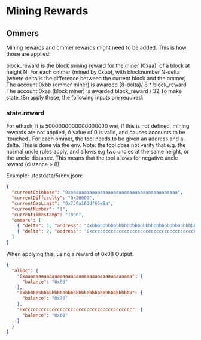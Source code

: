 # Mining Rewards

## Ommers

Mining rewards and ommer rewards might need to be added. This is how those are applied:

block_reward is the block mining reward for the miner (0xaa), of a block at height N.
For each ommer (mined by 0xbb), with blocknumber N-delta
(where delta is the difference between the current block and the ommer)
The account 0xbb (ommer miner) is awarded (8-delta)/ 8 \* block_reward
The account 0xaa (block miner) is awarded block_reward / 32
To make state_t8n apply these, the following inputs are required:

### state.reward

For ethash, it is 5000000000000000000 wei,
If this is not defined, mining rewards are not applied,
A value of 0 is valid, and causes accounts to be 'touched'.
For each ommer, the tool needs to be given an address and a delta. This is done via the env.
Note: the tool does not verify that e.g. the normal uncle rules apply, and allows e.g two uncles at the same height, or the uncle-distance. This means that the tool allows for negative uncle reward (distance > 8)

Example: ./testdata/5/env.json:

```json
{
  "currentCoinbase": "0xaaaaaaaaaaaaaaaaaaaaaaaaaaaaaaaaaaaaaaaa",
  "currentDifficulty": "0x20000",
  "currentGasLimit": "0x750a163df65e8a",
  "currentNumber": "1",
  "currentTimestamp": "1000",
  "ommers": [
    { "delta": 1, "address": "0xbbbbbbbbbbbbbbbbbbbbbbbbbbbbbbbbbbbbbbbb" },
    { "delta": 2, "address": "0xcccccccccccccccccccccccccccccccccccccccc" }
  ]
}
```

When applying this, using a reward of 0x08 Output:

```json
{
  "alloc": {
    "0xaaaaaaaaaaaaaaaaaaaaaaaaaaaaaaaaaaaaaaaa": {
      "balance": "0x88"
    },
    "0xbbbbbbbbbbbbbbbbbbbbbbbbbbbbbbbbbbbbbbbb": {
      "balance": "0x70"
    },
    "0xcccccccccccccccccccccccccccccccccccccccc": {
      "balance": "0x60"
    }
  }
}
```

